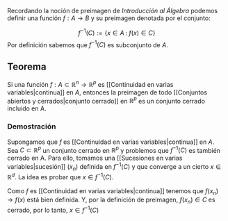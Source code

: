 
Recordando la noción de preimagen de *Introducción al Álgebra* podemos definir una función $f:A\rightarrow B$ y su preimagen denotada por el conjunto: 

$$ f^{-1}(C):=\lbrace x\in A\;:\; f(x)\in C\rbrace $$ 
Por definición sabemos que $f^{-1}(C)$ es subconjunto de $A$. 

## Teorema 

Si una función $f:A\subset\mathbb{R}^n\rightarrow\mathbb{R}^p$ es [[Continuidad en varias variables|continua]] en $A$, entonces la preimagen de todo [[Conjuntos abiertos y cerrados|conjunto cerrado]] en $\mathbb{R}^p$  es un conjunto cerrado incluido en A. 

### Demostración 

Supongamos que $f$ es [[Continuidad en varias variables|continua]] en $A$. Sea $C\subset\mathbb{R}^p$ un conjunto cerrado en $\mathbb{R}^p$ y problemos que $f^{-1}(C)$ es también cerrado en A. Para ello, tomamos una [[Sucesiones en varias variables|sucesión]] $(x_n)$ definida en $f^{-1}(C)$ y que converge a un cierto $x\in\mathbb{R}^d$. La idea es probar que $x\in f^{-1} (C)$. 

Como $f$ es [[Continuidad en varias variables|continua]] tenemos que $f(x_n)\rightarrow f(x)$ está bien definida. Y, por la definición de preimagen, $f(x_n)\in C$ es cerrado, por lo tanto, $x\in f^{-1} (C)$ 